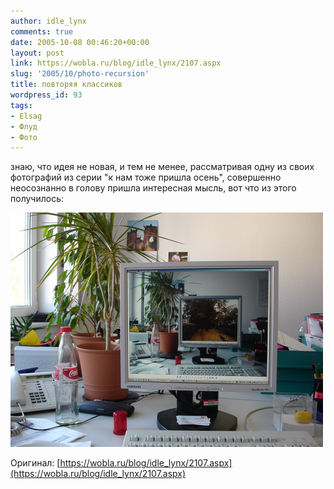 ```yaml
---
author: idle_lynx
comments: true
date: 2005-10-08 00:46:20+00:00
layout: post
link: https://wobla.ru/blog/idle_lynx/2107.aspx
slug: '2005/10/photo-recursion'
title: повторяя классиков
wordpress_id: 93
tags:
- Elsag
- Флуд
- Фото
---
```


знаю, что идея не новая, и тем не менее, рассматривая одну из своих фотографий из серии "к нам тоже пришла осень", совершенно неосознанно в голову пришла интересная мысль, вот что из этого получилось:

![Working place](images/2007/05/fcfc8ef8-052d-4fb9-a8c0-3d8fe2781e0a.jpg)

Оригинал: [https://wobla.ru/blog/idle_lynx/2107.aspx](https://wobla.ru/blog/idle_lynx/2107.aspx)

